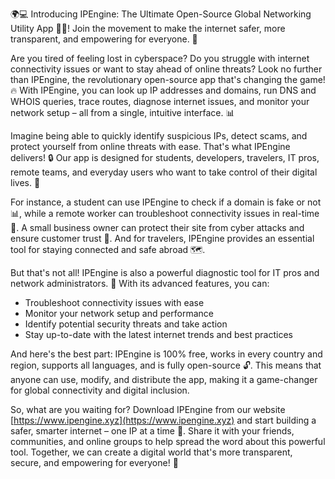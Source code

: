🌍💻 Introducing IPEngine: The Ultimate Open-Source Global Networking Utility App 📡🚀! Join the movement to make the internet safer, more transparent, and empowering for everyone. 💪

Are you tired of feeling lost in cyberspace? Do you struggle with internet connectivity issues or want to stay ahead of online threats? Look no further than IPEngine, the revolutionary open-source app that's changing the game! 🔥 With IPEngine, you can look up IP addresses and domains, run DNS and WHOIS queries, trace routes, diagnose internet issues, and monitor your network setup – all from a single, intuitive interface. 📊

Imagine being able to quickly identify suspicious IPs, detect scams, and protect yourself from online threats with ease. That's what IPEngine delivers! 🔒 Our app is designed for students, developers, travelers, IT pros, remote teams, and everyday users who want to take control of their digital lives. 🌟

For instance, a student can use IPEngine to check if a domain is fake or not 📊, while a remote worker can troubleshoot connectivity issues in real-time 🔧. A small business owner can protect their site from cyber attacks and ensure customer trust 💼. And for travelers, IPEngine provides an essential tool for staying connected and safe abroad 🗺️.

But that's not all! IPEngine is also a powerful diagnostic tool for IT pros and network administrators. 🔧 With its advanced features, you can:

* Troubleshoot connectivity issues with ease
* Monitor your network setup and performance
* Identify potential security threats and take action
* Stay up-to-date with the latest internet trends and best practices

And here's the best part: IPEngine is 100% free, works in every country and region, supports all languages, and is fully open-source 🔓. This means that anyone can use, modify, and distribute the app, making it a game-changer for global connectivity and digital inclusion.

So, what are you waiting for? Download IPEngine from our website [https://www.ipengine.xyz](https://www.ipengine.xyz) and start building a safer, smarter internet – one IP at a time 🚀. Share it with your friends, communities, and online groups to help spread the word about this powerful tool. Together, we can create a digital world that's more transparent, secure, and empowering for everyone! 💪